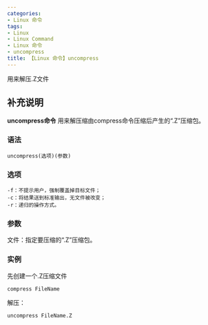 ```yaml
---
categories:
- Linux 命令
tags:
- Linux
- Linux Command
- Linux 命令
- uncompress
title: 【Linux 命令】uncompress
---
```


用来解压.Z文件

## 补充说明

**uncompress命令** 用来解压缩由compress命令压缩后产生的“.Z”压缩包。

###  语法

```shell
uncompress(选项)(参数)
```

###  选项

```shell
-f：不提示用户，强制覆盖掉目标文件；
-c：将结果送到标准输出，无文件被改变；
-r：递归的操作方式。
```

###  参数

文件：指定要压缩的“.Z”压缩包。

###  实例

先创建一个.Z压缩文件

```shell
compress FileName
```

解压：

```shell
uncompress FileName.Z
```


<!-- Linux命令行搜索引擎：https://jaywcjlove.github.io/linux-command/ -->